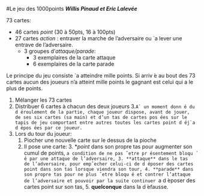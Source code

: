 #Le jeu des 1000points
***Willis Pinaud et Eric Lalevée***

73 cartes:
 - 46 cartes *point* (30 à 50pts, 16 à 100pts)
 - 27 cartes *action* : entraver la marche de l’adversaire ou `a lever une entrave de l’adversaire.
 	+ 3 groupes d’*attaque/parade*:
 		* 3 exemplaires de la carte attaque 
 		* 6 exemplaires de la carte parade

Le principe du jeu consiste `a atteindre mille points.
Si arriv ́e au bout des 73 cartes aucun des joueurs n’a atteint mille points le gagnant est celui qui a le plus de points.

1. Mélanger les 73 cartes
2. Distribuer 6 cartes à chacun des deux joueurs
3.```A` un moment donn ́e du d ́eroulement de la partie, chaque joueur dispose, avant de jouer, de ses six cartes (sa main) et d’un tas de cartes pos ́ees sur le tapis de jeu comportant entre autres toutes les cartes point d ́ej`a d ́epos ́ees par ce joueur.```
4. Lors du tour du joueur:
	1. Piocher une nouvelle carte sur le dessus de la pioche
	2. Il pose une carte:
		3. **point* dans son propre tas pour augmenter son cumul de points, `a condition de ne pas ˆetre pr ́esentement bloqu ́e par une attaque de l’adversaire,
		3. **attaque** dans le tas de l’adversaire, pour empˆecher celui-ci de d ́eposer des cartes point dans son tas lorsque viendra son tour,
		4. **parade** dans son propre tas pour ne plus ˆetre bloqu ́e et contrer l’attaque de l’adversaire et pouvoir par la suite continuer `a d ́eposer des cartes point sur son tas,
		5. **quelconque** dans la d ́efausse.

